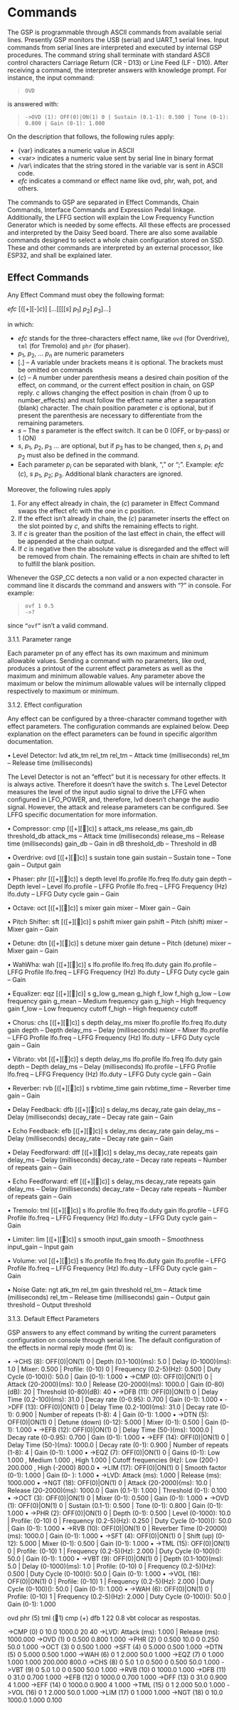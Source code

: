 # Commands

The GSP is programmable through ASCII commands from available serial lines. Presently GSP monitors the USB (serial) and UART_1 serial lines. Input commands from serial lines are interpreted and executed by internal GSP procedures. The command string shall terminate with standard ASCII control characters Carriage Return (CR - D13) or Line Feed (LF - D10). After receiving a command, the interpreter answers with knowledge prompt. For instance, the input command:

> ```OVD```

is answered with:

> ```->OVD (1): OFF(0)|ON(1) 0 | Sustain (0.1-1): 0.500 | Tone (0-1): 0.800 | Gain (0-1): 1.000```

On the description that follows, the following rules apply:
 
- {var} indicates a numeric value in ASCII
-	\<var\> indicates a numeric value sent by serial line in binary format
-	/var\ indicates that the string stored in the variable var is sent in ASCII code.
-	*efc* indicates a command or effect name like ovd, phr, wah, pot, and others.

The commands to GSP are separated in Effect Commands, Chain Commands, Interface Commands and Expression Pedal linkage. Additionally, the LFFG section will explain the Low Frequency Function Generator which is needed by some effects. All these effects are processed and interpreted by the Daisy Seed board. There are also some available commands designed to select a whole chain configuration stored on SSD. These and other commands are interpreted by an external processor, like ESP32, and shall be explained later.

## Effect Commands

Any Effect Command must obey the following format:

*efc* [([+][-]*c*)] […[[[[*s*] *p*<sub>1</sub>] *p*<sub>2</sub>] *p*<sub>3</sub>]…]

in which:

-	*efc* stands for the three-characters effect name, like ```ovd``` (for Overdrive), ```tml``` (for Tremolo) and ```phr``` (for phaser).
-	*p*<sub>1</sub>, *p*<sub>2</sub>, … *p*<sub>*n*</sub> are numeric parameters
-	[.] – A variable under brackets means it is optional. The brackets must be omitted on commands
-	(*c*) – A number under parenthesis means a desired chain position of the effect, on command, or the current effect position in chain, on GSP reply. *c* allows changing the effect position in chain (from 0 up to number_effects) and must follow the effect name after a separation (blank) character. The chain position parameter *c* is optional, but if present the parenthesis are necessary to differentiate from the remaining parameters.
-	*s* – The *s* parameter is the effect switch. It can be 0 (OFF, or by-pass) or 1 (ON)
-	*s*, *p*<sub>1</sub>, *p*<sub>2</sub>, *p*<sub>3</sub> … are optional, but if *p*<sub>3</sub> has to be changed, then *s*, *p*<sub>1</sub> and *p*<sub>2</sub> must also be defined in the command.
-	Each parameter *p*<sub>*i*</sub> can be separated with blank, “,” or “;”. Example: *efc* (*c*), *s* *p*<sub>1</sub>, *p*<sub>2</sub>; *p*<sub>3</sub>. Additional blank characters are ignored.

Moreover, the following rules apply

1. For any effect already in chain, the (*c*) parameter in Effect Command swaps the effect efc with the one in c position. 
2. If the effect isn’t already in chain, the (*c*) parameter inserts the effect on the slot pointed by *c*, and shifts the remaining effects to right. 
3. If *c* is greater than the position of the last effect in chain, the effect will be appended at the chain output. 
4. If *c* is negative then the absolute value is disregarded and the effect will be removed from chain. The remaining effects in chain are shifted to left to fulfill the blank position.

Whenever the GSP_CC detects a non valid or a non expected character in command line it discards the command and answers with “?” in console. For example:

> ```ovf 1 0.5```<br>
> ```->?```</br>

since ```“ovf”``` isn’t a valid command.

3.1.1. Parameter range

Each parameter pn of any effect has its own maximum and minimum allowable values. Sending a command with no parameters, like ovd, produces a printout of the current effect parameters as well as the maximum and minimum allowable values. Any parameter above the maximum or below the minimum allowable values will be internally clipped respectively to maximum or minimum. 

3.1.2. Effect configuration

Any effect can be configured by a three-character command together with effect parameters. The configuration commands are explained below. Deep explanation on the effect parameters can be found in specific algorithm documentation.

•	Level Detector:
lvd atk_tm rel_tm
	rel_tm 		– Attack time (milliseconds)
	rel_tm		– Release time (milliseconds)

The Level Detector is not an “effect” but it is necessary for other effects. It is always active. Therefore it doesn’t have the switch s. The Level Detector measures the level of the input audio signal to drive the LFFG when configured in LFO_POWER, and, therefore, lvd doesn’t change the audio signal. However, the attack and release parameters can be configured. See LFFG specific documentation for more information.

•	Compressor:
	cmp [([+][]c)] s attack_ms release_ms gain_db threshold_db
		attack_ms 	– Attack time (milliseconds)
		release_ms 	– Release time (milliseconds)
		gain_db		– Gain in dB
		threshold_db 	– Threshold in dB

•	Overdrive:
	ovd [([+][]c)] s sustain tone gain
		sustain 		– Sustain
		tone 		– Tone
		gain 		– Output gain

•	Phaser:
	phr [([+][]c)] s depth level lfo.profile lfo.freq lfo.duty gain
		depth 		– Depth
		level 		– Level
		lfo.profile 	– LFFG Profile
		lfo.freq 		– LFFG Frequency (Hz)
		lfo.duty		– LFFG Duty cycle
		gain 		– Gain

•	Octave:
	oct [([+][]c)] s mixer gain
		mixer 		– Mixer
		gain 		– Gain

•	Pitch Shifter:
	sft [([+][]c)] s pshift mixer gain
		pshift 		– Pitch (shift)
		mixer 		– Mixer
		gain 		– Gain

•	Detune:
	dtn [([+][]c)] s detune mixer gain
		detune 		– Pitch (detune)
		mixer 		– Mixer
		gain 		– Gain

•	WahWha:
	wah [([+][]c)] s lfo.profile lfo.freq lfo.duty gain
		lfo.profile 	– LFFG Profile
		lfo.freq 		– LFFG Frequency (Hz)
		lfo.duty		– LFFG Duty cycle
		gain 		– Gain 

•	Equalizer:
	eqz [([+][]c)] s g_low g_mean g_high f_low f_high
		g_low 		– Low frequency gain
g_mean 	– Medium frequency gain
g_high 		– High frequency gain
f_low 		– Low frequency cutoff
f_high 		– High frequency cutoff

•	Chorus:
	chs [([+][]c)] s depth delay_ms mixer lfo.profile lfo.freq lfo.duty gain
		depth 		– Depth
		delay_ms 	– Delay (milliseconds)
		mixer 		– Mixer
		lfo.profile 	– LFFG Profile
		lfo.freq 		– LFFG Frequency (Hz)
		lfo.duty		– LFFG Duty cycle
		gain 		– Gain

•	Vibrato:
	vbt [([+][]c)] s depth delay_ms lfo.profile lfo.freq lfo.duty gain
		depth 		– Depth
		delay_ms 	– Delay (milliseconds)
		lfo.profile 	– LFFG Profile
		lfo.freq 		– LFFG Frequency (Hz)
		lfo.duty		– LFFG Duty cycle
		gain 		– Gain

•	Reverber:
	rvb [([+][]c)] s rvbtime_time gain
		rvbtime_time 	– Reverber time
		gain 		– Gain

•	Delay Feedback:
	dfb [([+][]c)] s delay_ms decay_rate gain
		delay_ms 	– Delay (milliseconds)
		decay_rate 	– Decay rate
		gain 		– Gain

•	Echo Feedback:
	efb [([+][]c)] s delay_ms decay_rate gain
		delay_ms 	– Delay (milliseconds)
		decay_rate 	– Decay rate
		gain 		– Gain

•	Delay Feedforward:
	dff [([+][]c)] s delay_ms decay_rate repeats gain
		delay_ms 	– Delay (milliseconds)
		decay_rate 	– Decay rate
		repeats 	– Number of repeats
		gain 		– Gain

•	Echo Feedforward:
	eff [([+][]c)] s delay_ms decay_rate repeats gain
		delay_ms 	– Delay (milliseconds)
		decay_rate 	– Decay rate
		repeats 	– Number of repeats
		gain 		– Gain

•	Tremolo:
	tml [([+][]c)] s lfo.profile lfo.freq lfo.duty gain
		lfo.profile 	– LFFG Profile
		lfo.freq 		– LFFG Frequency (Hz)
		lfo.duty		– LFFG Duty cycle
		gain 		– Gain

•	Limiter: 
	lim [([+][]c)] s smooth input_gain
		smooth 	– Smoothness
		input_gain 	– Input gain

•	Volume:
	vol [([+][]c)] s lfo.profile lfo.freq lfo.duty gain
		lfo.profile 	– LFFG Profile
		lfo.freq 		– LFFG Frequency (Hz)
		lfo.duty		– LFFG Duty cycle
		gain 		– Gain

•	Noise Gate:
ngt atk_tm rel_tm gain threshold
	rel_tm 		– Attack time (milliseconds)
	rel_tm		– Release time (milliseconds)
	gain		– Output gain
	threshold	– Output threshold

3.1.3. Default Effect Parameters

GSP answers to any effect command by writing the current parameters configuration on console through serial line. The default configuration of the effects in normal reply mode (fmt 0) is:

•	->CHS (8): OFF(0)|ON(1) 0 | Depth (0.1-100)(ms): 5.0 | Delay (0-1000)(ms): 1.0 | Mixer: 0.500 | Profile: (0-10) 0 | Frequency (0.2-5)(Hz): 0.500 | Duty Cycle (0-100)(): 50.0 | Gain (0-1): 1.000
•	->CMP (0): OFF(0)|ON(1) 0 | Attack (20-2000)(ms): 10.0 | Release (20-2000)(ms): 1000.0 | Gain (0-80)(dB): 20 | Threshold (0-80)(dB): 40
•	->DFB (11): OFF(0)|ON(1) 0 | Delay Time (0.2-100)(ms): 31.0 | Decay rate (0-0.95): 0.700 | Gain (0-1): 1.000
•	->DFF (13): OFF(0)|ON(1) 0 | Delay Time (0.2-100)(ms): 31.0 | Decay rate (0-1): 0.900 | Number of repeats (1-8): 4 | Gain (0-1): 1.000
•	->DTN (5): OFF(0)|ON(1) 0 | Detune (down) (0-12): 5.000 | Mixer (0-1): 0.500 | Gain (0-1): 1.000
•	->EFB (12): OFF(0)|ON(1) 0 | Delay Time (50-)(ms): 1000.0 | Decay rate (0-0.95): 0.700 | Gain (0-1): 1.000
•	->EFF (14): OFF(0)|ON(1) 0 | Delay Time (50-)(ms): 1000.0 | Decay rate (0-1): 0.900 | Number of repeats (1-8): 4 | Gain (0-1): 1.000
•	->EQZ (7): OFF(0)|ON(1) 0 | Gains (0-1): Low 1.000 , Medium  1.000 , High 1.000 | Cutoff frequencies (Hz): Low (200-) 200.000 , High (-2000) 800.0
•	->LIM (17): OFF(0)|ON(1) 0 | Smooth factor (0-1): 1.000 | Gain (0- ): 1.000
•	->LVD: Attack (ms):    1.000 | Release (ms): 1000.000
•	->NGT (18): OFF(0)|ON(1) 0 | Attack (20-2000)(ms): 10.0 | Release (20-2000)(ms): 1000.0 | Gain (0.1-1): 1.000 | Threshold (0-1): 0.100
•	->OCT (3): OFF(0)|ON(1) 0 | Mixer (0-1): 0.500 | Gain (0-1): 1.000
•	->OVD (1): OFF(0)|ON(1) 0 | Sustain (0.1-1): 0.500 | Tone (0-1): 0.800 | Gain (0-1): 1.000
•	->PHR (2): OFF(0)|ON(1) 0 | Depth (0-1): 0.500 | Level (0-1000): 10.0 | Profile: (0-10) 0 | Frequency (0.2-5)(Hz): 0.250 | Duty Cycle (0-100)(): 50.0 | Gain (0-1): 1.000
•	->RVB (10): OFF(0)|ON(1) 0 | Reverber Time (0-20000)(ms): 1000.0 | Gain (0-1): 1.000
•	->SFT (4): OFF(0)|ON(1) 0 | Shift (up) (0-12): 5.000 | Mixer (0-1): 0.500 | Gain (0-1): 1.000
•	->TML (15): OFF(0)|ON(1) 0 | Profile: (0-10) 1 | Frequency (0.2-5)(Hz): 2.000 | Duty Cycle (0-100)(): 50.0 | Gain (0-1): 1.000
•	->VBT (9): OFF(0)|ON(1) 0 | Depth (0.1-100)(ms): 5.0 | Delay (0-1000)(ms): 1.0 | Profile: (0-10) 0 | Frequency (0.2-5)(Hz): 0.500 | Duty Cycle (0-100)(): 50.0 | Gain (0-1): 1.000
•	->VOL (16): OFF(0)|ON(1) 0 | Profile: (0-10) 1 | Frequency (0.2-5)(Hz): 2.000 | Duty Cycle (0-100)(): 50.0 | Gain (0-1): 1.000
•	->WAH (6): OFF(0)|ON(1) 0 | Profile: (0-10) 1 | Frequency (0.2-5)(Hz): 2.000 | Duty Cycle (0-100)(): 50.0 | Gain (0-1): 1.000


ovd
phr (5)
tml (1)
cmp (+)
dfb 1 22 0.8
vbt
colocar as respostas.


->CMP (0) 0 10.0 1000.0 20 40
->LVD: Attack (ms):    1.000 | Release (ms): 1000.000
->OVD (1) 0 0.500 0.800 1.000
->PHR (2) 0 0.500 10.0 0 0.250 50.0 1.000
->OCT (3) 0 0.500 1.000
->SFT (4) 0 5.000 0.500  1.000
->DTN (5) 0 5.000 0.500 1.000
->WAH (6) 0 1 2.000 50.0 1.000
->EQZ (7) 0 1.000 1.000 1.000 200.000 800.0
->CHS (8) 0 5.0 1.0 0.500 0 0.500 50.0 1.000
->VBT (9) 0 5.0 1.0 0 0.500 50.0 1.000
->RVB (10) 0 1000.0 1.000
->DFB (11) 0 31.0 0.700 1.000
->EFB (12) 0 1000.0 0.700 1.000
->DFF (13) 0 31.0 0.900 4 1.000
->EFF (14) 0 1000.0 0.900 4 1.000
->TML (15) 0 1 2.000 50.0 1.000
->VOL (16) 0 1 2.000 50.0 1.000
->LIM (17) 0 1.000 1.000
->NGT (18) 0 10.0  1000.0 1.000 0.100


